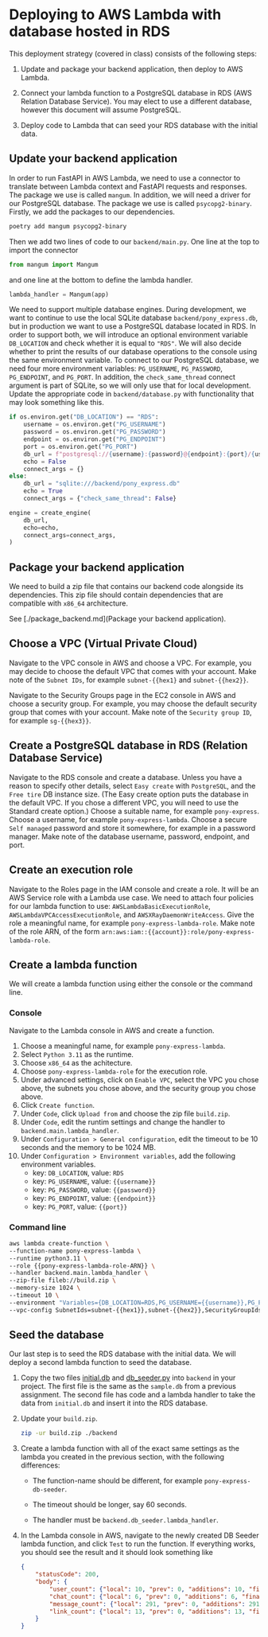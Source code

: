 # Deploying to AWS Lambda with database hosted in RDS

This deployment strategy (covered in class) consists of the following steps:

1. Update and package your backend application, then deploy to AWS Lambda.

2. Connect your lambda function to a PostgreSQL database in RDS (AWS Relation Database
   Service). You may elect to use a different database, however this document will assume
   PostgreSQL.

3. Deploy code to Lambda that can seed your RDS database with the initial data.

## Update your backend application

In order to run FastAPI in AWS Lambda, we need to use a connector to translate between
Lambda context and FastAPI requests and responses. The package we use is called `mangum`.
In addition, we will need a driver for our PostgreSQL database. The package we use is
called `psycopg2-binary`. Firstly, we add the packages to our dependencies.

```bash
poetry add mangum psycopg2-binary
```

Then we add two lines of code to our `backend/main.py`. One line at the top to import the
connector

```python
from mangum import Mangum
```

and one line at the bottom to define the lambda handler.

```python
lambda_handler = Mangum(app)
```

We need to support multiple database engines. During development, we want to continue to
use the local SQLite database `backend/pony_express.db`, but in production we want to use
a PostgreSQL database located in RDS. In order to support both, we will introduce an
optional environment variable `DB_LOCATION` and check whether it is equal to `"RDS"`. We
will also decide whether to print the results of our database operations to the console
using the same environment variable. To connect to our PostgreSQL database, we need four
more environment variables: `PG_USERNAME`, `PG_PASSWORD`, `PG_ENDPOINT`, and `PG_PORT`.
In addition, the `check_same_thread` connect argument is part of SQLite, so we will only
use that for local development. Update the appropriate code in `backend/database.py` with
functionality that may look something like this.

```python
if os.environ.get("DB_LOCATION") == "RDS":
    username = os.environ.get("PG_USERNAME")
    password = os.environ.get("PG_PASSWORD")
    endpoint = os.environ.get("PG_ENDPOINT")
    port = os.environ.get("PG_PORT")
    db_url = f"postgresql://{username}:{password}@{endpoint}:{port}/{username}"
    echo = False
    connect_args = {}
else:
    db_url = "sqlite:///backend/pony_express.db"
    echo = True
    connect_args = {"check_same_thread": False}

engine = create_engine(
    db_url,
    echo=echo,
    connect_args=connect_args,
)
```

## Package your backend application

We need to build a zip file that contains our backend code alongside its dependencies.
This zip file should contain dependencies that are compatible with `x86_64` architecture.

See [./package_backend.md](Package your backend application).

## Choose a VPC (Virtual Private Cloud)

Navigate to the VPC console in AWS and choose a VPC. For example, you may decide to choose
the default VPC that comes with your account. Make note of the `Subnet IDs`, for example
`subnet-{{hex1}` and `subnet-{{hex2}}`.

Navigate to the Security Groups page in the EC2 console in AWS and choose a security
group. For example, you may choose the default security group that comes with your
account. Make note of the `Security group ID`, for example `sg-{{hex3}}`.

## Create a PostgreSQL database in RDS (Relation Database Service)

Navigate to the RDS console and create a database. Unless you have a reason to specify
other details, select `Easy create` with `PostgreSQL`, and the `Free tire` DB instance
size. (The Easy create option puts the database in the default VPC. If you chose a
different VPC, you will need to use the Standard create option.) Choose a suitable name,
for example `pony-express`. Choose a username, for example `pony-express-lambda`. Choose a secure
`Self managed` password and store it somewhere, for example in a password manager. Make
note of the database username, password, endpoint, and port.

## Create an execution role

Navigate to the Roles page in the IAM console and create a role. It will be an AWS Service
role with a Lambda use case. We need to attach four policies for our lambda function to
use: `AWSLambdaBasicExecutionRole`, `AWSLambdaVPCAccessExecutionRole`, and
`AWSXRayDaemonWriteAccess`. Give the role a meaningful name, for example
`pony-express-lambda-role`. Make note of the role ARN, of the form
`arn:aws:iam::{{account}}:role/pony-express-lambda-role`.

## Create a lambda function

We will create a lambda function using either the console or the command line.

### Console

Navigate to the Lambda console in AWS and create a function.
1. Choose a meaningful name, for example `pony-express-lambda`.
2. Select `Python 3.11` as the runtime.
3. Choose `x86_64` as the achitecture.
4. Choose `pony-express-lambda-role` for the execution role.
5. Under advanced settings, click on `Enable VPC`, select the VPC you chose above, the
   subnets you chose above, and the security group you chose above.
6. Click `Create function`.
7. Under `Code`, click `Upload from` and choose the zip file `build.zip`.
8. Under `Code`, edit the runtim settings and change the handler to
   `backend.main.lambda_handler`.
9. Under `Configuration > General configuration`, edit the timeout to be 10 seconds and
   the memory to be 1024 MB.
10. Under `Configuration > Environment variables`, add the following environment variables.
    - key: `DB_LOCATION`, value: `RDS`
    - key: `PG_USERNAME`, value: `{{username}}`
    - key: `PG_PASSWORD`, value: `{{password}}`
    - key: `PG_ENDPOINT`, value: `{{endpoint}}`
    - key: `PG_PORT`, value: `{{port}}`


### Command line

```bash
aws lambda create-function \
--function-name pony-express-lambda \
--runtime python3.11 \
--role {{pony-express-lambda-role-ARN}} \
--handler backend.main.lambda_handler \
--zip-file fileb://build.zip \
--memory-size 1024 \
--timeout 10 \
--environment "Variables={DB_LOCATION=RDS,PG_USERNAME={{username}},PG_PASSWORD={{password}},PG_ENDOINT={{endpoint}},PG_PORT={{port}}}" \
--vpc-config SubnetIds=subnet-{{hex1}},subnet-{{hex2}},SecurityGroupIds=sg-{{hex3}}
```

## Seed the database

Our last step is to seed the RDS database with the initial data. We will deploy a second
lambda function to seed the database.

1. Copy the two files [initial.db](./initial.db) and [db_seeder.py](./db_seeder.py) into
   `backend` in your project. The first file is the same as the `sample.db` from a
   previous assignment. The second file has code and a lambda handler to take the data
   from `initial.db` and insert it into the RDS database.

2. Update your `build.zip`.
    ```bash
    zip -ur build.zip ./backend
    ```

3. Create a lambda function with all of the exact same settings as the lambda you created
   in the previous section, with the following differences:

    - The function-name should be different, for example `pony-express-db-seeder`.

    - The timeout should be longer, say 60 seconds.

    - The handler must be `backend.db_seeder.lambda_handler`.

4. In the Lambda console in AWS, navigate to the newly created DB Seeder lambda function,
   and click `Test` to run the function. If everything works, you should see the result
   and it should look something like
    ```json
    {
        "statusCode": 200,
        "body": {
            "user_count": {"local": 10, "prev": 0, "additions": 10, "final": 10},
            "chat_count": {"local": 6, "prev": 0, "additions": 6, "final": 6},
            "message_count": {"local": 291, "prev": 0, "additions": 291, "final": 291},
            "link_count": {"local": 13, "prev": 0, "additions": 13, "final": 13}
        }
    }
    ```

